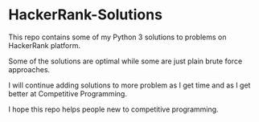 # HackerRank-Solutions
This repo contains some of my Python 3 solutions to problems on HackerRank platform.


Some of the solutions are optimal while some are just plain brute force approaches. 

I will continue adding solutions to more problem as I get time and as I get better at Competitive Programming.

I hope this repo helps people new to competitive programming.
